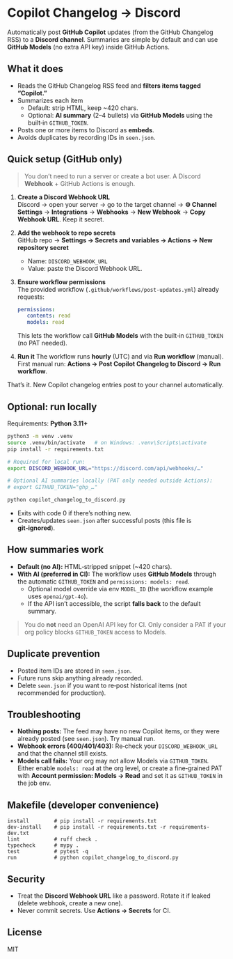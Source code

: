 # Copilot Changelog → Discord

Automatically post **GitHub Copilot** updates (from the GitHub Changelog RSS) to a **Discord channel**. Summaries are simple by default and can use **GitHub Models** (no extra API key) inside GitHub Actions.

## What it does

- Reads the GitHub Changelog RSS feed and **filters items tagged “Copilot.”**
- Summarizes each item  
  - Default: strip HTML, keep ~420 chars.  
  - Optional: **AI summary** (2–4 bullets) via **GitHub Models** using the built‑in `GITHUB_TOKEN`.
- Posts one or more items to Discord as **embeds**.
- Avoids duplicates by recording IDs in `seen.json`.

## Quick setup (GitHub only)

> You don’t need to run a server or create a bot user. A Discord **Webhook** + GitHub Actions is enough.

1) **Create a Discord Webhook URL**  
   Discord → open your server → go to the target channel → **⚙️ Channel Settings** → **Integrations** → **Webhooks** → **New Webhook** → **Copy Webhook URL**. Keep it secret.

2) **Add the webhook to repo secrets**  
   GitHub repo → **Settings → Secrets and variables → Actions → New repository secret**  
   - Name: `DISCORD_WEBHOOK_URL`  
   - Value: paste the Discord Webhook URL.

3) **Ensure workflow permissions**  
      The provided workflow (`.github/workflows/post-updates.yml`) already requests:

      ```yaml
      permissions:
         contents: read
         models: read
      ```

      This lets the workflow call **GitHub Models** with the built‑in `GITHUB_TOKEN` (no PAT needed).

4) **Run it**
   The workflow runs **hourly** (UTC) and via **Run workflow** (manual).  
   First manual run: **Actions → Post Copilot Changelog to Discord → Run workflow**.

That’s it. New Copilot changelog entries post to your channel automatically.

## Optional: run locally

Requirements: **Python 3.11+**

```bash
python3 -m venv .venv
source .venv/bin/activate   # on Windows: .venv\Scripts\activate
pip install -r requirements.txt

# Required for local run:
export DISCORD_WEBHOOK_URL="https://discord.com/api/webhooks/…"

# Optional AI summaries locally (PAT only needed outside Actions):
# export GITHUB_TOKEN="ghp_…"

python copilot_changelog_to_discord.py
```

- Exits with code 0 if there’s nothing new.
- Creates/updates `seen.json` after successful posts (this file is **git‑ignored**).

## How summaries work

- **Default (no AI):** HTML‑stripped snippet (~420 chars).  
- **With AI (preferred in CI):** The workflow uses **GitHub Models** through the automatic `GITHUB_TOKEN` and `permissions: models: read`.  
  - Optional model override via env `MODEL_ID` (the workflow example uses `openai/gpt-4o`).  
  - If the API isn’t accessible, the script **falls back** to the default summary.

> You do **not** need an OpenAI API key for CI. Only consider a PAT if your org policy blocks `GITHUB_TOKEN` access to Models.

## Duplicate prevention

- Posted item IDs are stored in `seen.json`.  
- Future runs skip anything already recorded.  
- Delete `seen.json` if you want to re‑post historical items (not recommended for production).

## Troubleshooting

- **Nothing posts:** The feed may have no new Copilot items, or they were already posted (see `seen.json`). Try manual run.  
- **Webhook errors (400/401/403):** Re‑check your `DISCORD_WEBHOOK_URL` and that the channel still exists.  
- **Models call fails:** Your org may not allow Models via `GITHUB_TOKEN`. Either enable `models: read` at the org level, or create a fine‑grained PAT with **Account permission: Models → Read** and set it as `GITHUB_TOKEN` in the job env.

## Makefile (developer convenience)

```make
install        # pip install -r requirements.txt
dev-install    # pip install -r requirements.txt -r requirements-dev.txt
lint           # ruff check .
typecheck      # mypy .
test           # pytest -q
run            # python copilot_changelog_to_discord.py
```

## Security

- Treat the **Discord Webhook URL** like a password. Rotate it if leaked (delete webhook, create a new one).  
- Never commit secrets. Use **Actions → Secrets** for CI.

## License

MIT
